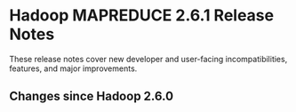 # Hadoop MAPREDUCE 2.6.1 Release Notes

These release notes cover  new developer and user-facing incompatibilities, features, and major improvements.

## Changes since Hadoop 2.6.0



